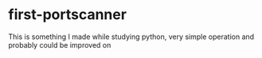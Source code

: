 # first-portscanner
This is something I made while studying python, very simple operation and probably could be improved on
